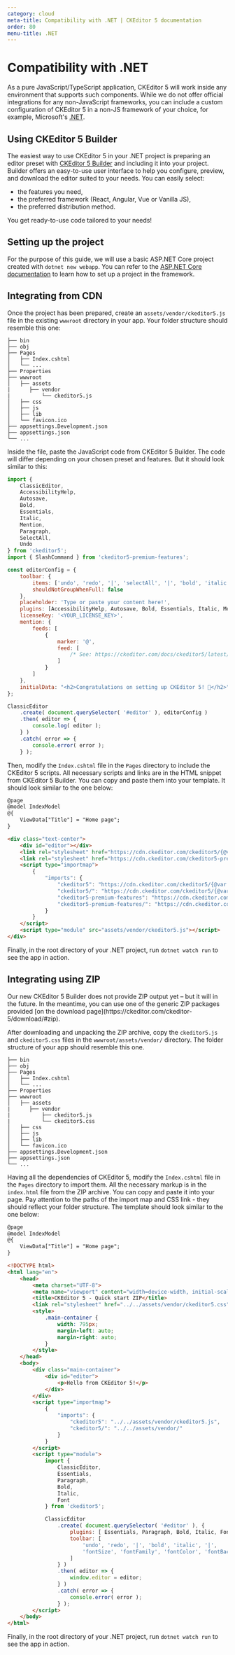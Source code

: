 ```yaml
---
category: cloud
meta-title: Compatibility with .NET | CKEditor 5 documentation
order: 80
menu-title: .NET
---
```


# Compatibility with .NET

As a pure JavaScript/TypeScript application, CKEditor&nbsp;5 will work inside any environment that supports such components. While we do not offer official integrations for any non-JavaScript frameworks, you can include a custom configuration of CKEditor&nbsp;5 in a non-JS framework of your choice, for example, Microsoft's [.NET](https://dotnet.microsoft.com/).

## Using CKEditor&nbsp;5 Builder

The easiest way to use CKEditor&nbsp;5 in your .NET project is preparing an editor preset with [CKEditor&nbsp;5 Builder](https://ckeditor.com/builder?redirect=docs) and including it into your project. Builder offers an easy-to-use user interface to help you configure, preview, and download the editor suited to your needs. You can easily select:

* the features you need,
* the preferred framework (React, Angular, Vue or Vanilla JS),
* the preferred distribution method.

You get ready-to-use code tailored to your needs!

## Setting up the project

For the purpose of this guide, we will use a basic ASP.NET Core project created with `dotnet new webapp`. You can refer to the [ASP.NET Core documentation](https://learn.microsoft.com/en-us/aspnet/core/getting-started/?view=aspnetcore-7.0) to learn how to set up a project in the framework.

## Integrating from CDN

Once the project has been prepared, create an `assets/vendor/ckeditor5.js` file in the existing `wwwroot` directory in your app. Your folder structure should resemble this one:

```plain
├── bin
├── obj
├── Pages
│   ├── Index.cshtml
│   └── ...
├── Properties
├── wwwroot
│   ├── assets
|      ├── vendor
|          └── ckeditor5.js
│   ├── css
│   ├── js
│   ├── lib
│   └── favicon.ico
├── appsettings.Development.json
├── appsettings.json
└── ...
```

Inside the file, paste the JavaScript code from CKEditor&nbsp;5 Builder. The code will differ depending on your chosen preset and features. But it should look similar to this:

```js
import {
	ClassicEditor,
	AccessibilityHelp,
	Autosave,
	Bold,
	Essentials,
	Italic,
	Mention,
	Paragraph,
	SelectAll,
	Undo
} from 'ckeditor5';
import { SlashCommand } from 'ckeditor5-premium-features';

const editorConfig = {
	toolbar: {
		items: ['undo', 'redo', '|', 'selectAll', '|', 'bold', 'italic', '|', 'accessibilityHelp'],
		shouldNotGroupWhenFull: false
	},
	placeholder: 'Type or paste your content here!',
	plugins: [AccessibilityHelp, Autosave, Bold, Essentials, Italic, Mention, Paragraph, SelectAll, SlashCommand, Undo],
	licenseKey: '<YOUR_LICENSE_KEY>',
	mention: {
		feeds: [
			{
				marker: '@',
				feed: [
					/* See: https://ckeditor.com/docs/ckeditor5/latest/features/mentions.html */
				]
			}
		]
	},
	initialData: "<h2>Congratulations on setting up CKEditor 5! 🎉</h2>"
};

ClassicEditor
	.create( document.querySelector( '#editor' ), editorConfig )
	.then( editor => {
		console.log( editor );
	} )
	.catch( error => {
		console.error( error );
	} );
```

Then, modify the `Index.cshtml` file in the `Pages` directory to include the CKEditor 5 scripts. All necessary scripts and links are in the HTML snippet from CKEditor&nbsp;5 Builder. You can copy and paste them into your template. It should look similar to the one below:

```html
@page
@model IndexModel
@{
	ViewData["Title"] = "Home page";
}

<div class="text-center">
	<div id="editor"></div>
	<link rel="stylesheet" href="https://cdn.ckeditor.com/ckeditor5/{@var ckeditor5-version}/ckeditor5.css" />
	<link rel="stylesheet" href="https://cdn.ckeditor.com/ckeditor5-premium-features/{@var ckeditor5-version}/ckeditor5-premium-features.css" />
	<script type="importmap">
		{
			"imports": {
				"ckeditor5": "https://cdn.ckeditor.com/ckeditor5/{@var ckeditor5-version}/ckeditor5.js",
				"ckeditor5/": "https://cdn.ckeditor.com/ckeditor5/{@var ckeditor5-version}/",
				"ckeditor5-premium-features": "https://cdn.ckeditor.com/ckeditor5-premium-features/{@var ckeditor5-version}/ckeditor5-premium-features.js",
				"ckeditor5-premium-features/": "https://cdn.ckeditor.com/ckeditor5-premium-features/{@var ckeditor5-version}/"
			}
		}
	</script>
	<script type="module" src="assets/vendor/ckeditor5.js"></script>
</div>
```

Finally, in the root directory of your .NET project, run `dotnet watch run` to see the app in action.

## Integrating using ZIP

<info-box>
	Our new CKEditor&nbsp;5 Builder does not provide ZIP output yet &ndash; but it will in the future. In the meantime, you can use one of the generic ZIP packages provided [on the download page](https://ckeditor.com/ckeditor-5/download/#zip).
</info-box>

After downloading and unpacking the ZIP archive, copy the `ckeditor5.js` and `ckeditor5.css` files in the `wwwroot/assets/vendor/` directory. The folder structure of your app should resemble this one.

```plain
├── bin
├── obj
├── Pages
│   ├── Index.cshtml
│   └── ...
├── Properties
├── wwwroot
│   ├── assets
|      ├── vendor
|          ├── ckeditor5.js
|          └── ckeditor5.css
│   ├── css
│   ├── js
│   ├── lib
│   └── favicon.ico
├── appsettings.Development.json
├── appsettings.json
└── ...
```

Having all the dependencies of CKEditor&nbsp;5, modify the `Index.cshtml` file in the `Pages` directory to import them. All the necessary markup is in the `index.html` file from the ZIP archive. You can copy and paste it into your page. Pay attention to the paths of the import map and CSS link - they should reflect your folder structure. The template should look similar to the one below:

```html
@page
@model IndexModel
@{
    ViewData["Title"] = "Home page";
}

<!DOCTYPE html>
<html lang="en">
    <head>
        <meta charset="UTF-8">
        <meta name="viewport" content="width=device-width, initial-scale=1.0">
        <title>CKEditor 5 - Quick start ZIP</title>
		<link rel="stylesheet" href="../../assets/vendor/ckeditor5.css">
        <style>
            .main-container {
                width: 795px;
                margin-left: auto;
                margin-right: auto;
            }
        </style>
    </head>
    <body>
        <div class="main-container">
            <div id="editor">
                <p>Hello from CKEditor 5!</p>
            </div>
		</div>
		<script type="importmap">
			{
				"imports": {
					"ckeditor5": "../../assets/vendor/ckeditor5.js",
					"ckeditor5/": "../../assets/vendor/"
				}
			}
		</script>
        <script type="module">
            import {
                ClassicEditor,
                Essentials,
                Paragraph,
                Bold,
                Italic,
                Font
            } from 'ckeditor5';

            ClassicEditor
                .create( document.querySelector( '#editor' ), {
                    plugins: [ Essentials, Paragraph, Bold, Italic, Font ],
                    toolbar: [
						'undo', 'redo', '|', 'bold', 'italic', '|',
						'fontSize', 'fontFamily', 'fontColor', 'fontBackgroundColor'
					]
                } )
                .then( editor => {
                    window.editor = editor;
                } )
                .catch( error => {
                    console.error( error );
                } );
        </script>
    </body>
</html>
```

Finally, in the root directory of your .NET project, run `dotnet watch run` to see the app in action.
